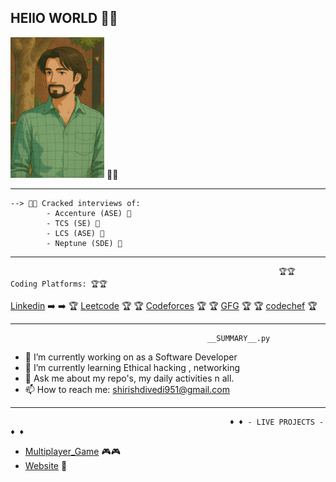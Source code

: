## HEllO WORLD  👋👋

![My Animation](https://github.com/shirishdwivedi27/shirishdwivedi27/blob/main/ChatGPT%20Image%20Apr%2016%2C%202025%2C%2006_12_15%20PM.png)  👑👑


____________________________________________________________________________________________________________________________________________________________
    --> 🧑‍💻 Cracked interviews of:
            - Accenture (ASE) 👑
            - TCS (SE) 👑
            - LCS (ASE) 👑
            - Neptune (SDE) 👑
__________________________________________________________________________________________________________________________________________________
                                                                🏆🏆 Coding Platforms: 🏆🏆

[Linkedin](https://www.linkedin.com/in/shirish-dwivedi-8975131a0/) ➡️ ➡️  🏆 [Leetcode](https://leetcode.com/u/shirish27/)  🏆
    🏆 [Codeforces](https://codeforces.com/profile/shirish27) 🏆
     🏆 [GFG](https://www.geeksforgeeks.org/user/shirish27/) 🏆
  🏆 [codechef](https://www.codechef.com/users/shirish27) 🏆

____________________________________________________________________________________________________________________________________________________
                                                __SUMMARY__.py 
- 🔭 I’m currently working on as a Software Developer
- 🌱 I’m currently learning Ethical hacking , networking
- 💬 Ask me about my repo's, my daily activities n all.
- 📫 How to reach me: shirishdivedi951@gmail.com
______________________________________________________________________________________________________________________________________________________
                                                     ♦ ♦ - LIVE PROJECTS - ♦ ♦
 - [Multiplayer_Game](https://www.coregames.com/games/89afbf/find-me) 🎮🎮
 - [Website](https://hostelget.netlify.app) 👑


<!--
**shirishdwivedi27/shirishdwivedi27** is a ✨ _special_ ✨ repository because its `README.md` (this file) appears on your GitHub profile.

Here are some ideas to get you started:

- 🔭 I’m currently working on as a Software Developer
- 🌱 I’m currently learning Ethical hacking , networking
- 💬 Ask me about my repo's, my daily activities n all.
- 📫 How to reach me: shirishdivedi951@gmail.com
- 😄 Pronouns: HAHA HUHU
- ⚡ Fun fact: 
-->
